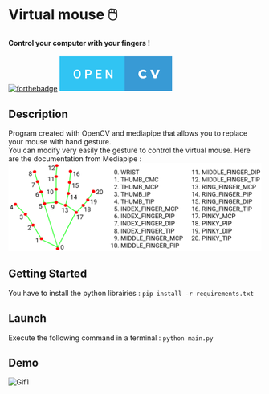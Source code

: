 # Virtual mouse 🖱️
#### Control your computer with your fingers !

[![forthebadge](https://forthebadge.com/images/badges/made-with-python.svg)](https://forthebadge.com)  ![badge-fitnessl](https://github.com/pierre-vignoles/virtual_mouse/blob/master/img/open-cv.svg)

## Description
Program created with OpenCV and mediapipe that allows you to replace your mouse with hand gesture.  
You can modify very easily the gesture to control the virtual mouse. Here are the documentation from Mediapipe :  
![mediapipel](https://github.com/pierre-vignoles/virtual_mouse/blob/master/img/mediapipe_img.png)

## Getting Started
You have to install the python librairies : `pip install -r requirements.txt`

## Launch
Execute the following command in a terminal : `python main.py`  

## Demo
![Gif1](https://github.com/pierre-vignoles/virtual_mouse/blob/master/img/virtual_mouse.gif)
